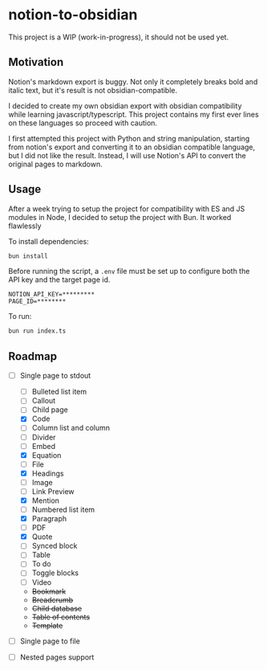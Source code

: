 # notion-to-obsidian

This project is a WIP (work-in-progress), it should not be used yet.

## Motivation

Notion's markdown export is buggy. Not only it completely breaks bold and italic text, but it's result is not obsidian-compatible.

I decided to create my own obsidian export with obsidian compatibility while learning javascript/typescript. This project contains my first ever lines on these languages so proceed with caution.

I first attempted this project with Python and string manipulation, starting from notion's export and converting it to an obsidian compatible language, but I did not like the result. Instead, I will use Notion's API to convert the original pages to markdown.

## Usage

After a week trying to setup the project for compatibility with ES and JS modules in Node, I decided to setup the project with Bun. It worked flawlessly

To install dependencies:

```bash
bun install
```

Before running the script, a `.env` file must be set up to configure both the API key and the target page id.

```.env
NOTION_API_KEY=*********
PAGE_ID=********
```

To run:

```bash
bun run index.ts
```

## Roadmap

- [ ] Single page to stdout
    - [ ] Bulleted list item
    - [ ] Callout
    - [ ] Child page
    - [x] Code
    - [ ] Column list and column
    - [ ] Divider
    - [ ] Embed
    - [x] Equation
    - [ ] File
    - [x] Headings
    - [ ] Image
    - [ ] Link Preview
    - [x] Mention
    - [ ] Numbered list item
    - [x] Paragraph
    - [ ] PDF
    - [x] Quote
    - [ ] Synced block
    - [ ] Table
    - [ ] To do
    - [ ] Toggle blocks
    - [ ] Video
    - ~~Bookmark~~
    - ~~Breadcrumb~~
    - ~~Child database~~
    - ~~Table of contents~~
    - ~~Template~~
- [ ] Single page to file
- [ ] Nested pages support


